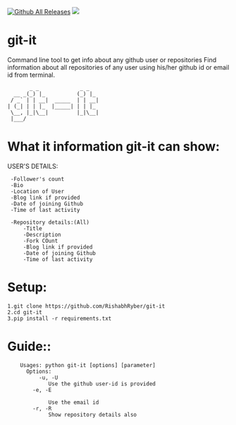 [![Github All Releases](https://img.shields.io/github/downloads/rishabhryber/git-it/total.svg)]()
[![](https://img.shields.io/badge/author-rishabhryber-green.svg)](https://github.com/rishabhryber)

# git-it
Command line tool to get info about any github user or repositories
Find information about all repositories of any user using his/her github id or email id from terminal.    
```
       _ _             _ _
  __ _(_) |_          (_) |_
 / _` | | __|  _____  | | __|
| (_| | | |_  |_____| | | |_
 \__, |_|\__|         |_|\__|
 |___/

```
# What it information git-it can show:
  
 USER'S DETAILS:

     -Follower's count
     -Bio 
     -Location of User
     -Blog link if provided
     -Date of joining Github
     -Time of last activity

     -Repository details:(All)
         -Title
         -Description 
         -Fork COunt
         -Blog link if provided
         -Date of joining Github
         -Time of last activity

      
      
 # Setup:
    1.git clone https://github.com/RishabhRyber/git-it
    2.cd git-it
    3.pip install -r requirements.txt

# Guide::
```
    Usages: python git-it [options] [parameter]
      Options:
          -u, -U
             Use the github user-id is provided
        -e, -E
     
             Use the email id
        -r, -R
             Show repository details also
```
